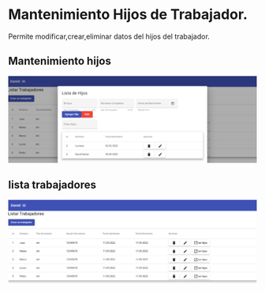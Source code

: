 # Mantenimiento Hijos de Trabajador.
Permite modificar,crear,eliminar datos del hijos del trabajador.

## Mantenimiento hijos
![Image text](https://github.com/danielteo96/danielteofiloquispeccari/blob/main/mantenimientohijo.png)

## lista trabajadores

![Image text](https://github.com/danielteo96/danielteofiloquispeccari/blob/main/listatrabajador.png)
